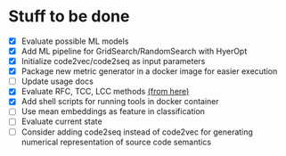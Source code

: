 # Stuff to be done

- [x] Evaluate possible ML models
- [x] Add ML pipeline for GridSearch/RandomSearch with HyerOpt
- [x] Initialize code2vec/code2seq as input parameters 
- [x] Package new metric generator in a docker image for easier execution
- [ ] Update usage docs
- [x] Evaluate RFC, TCC, LCC methods [(from here)](https://github.com/mauricioaniche/ck)
- [x] Add shell scripts for running tools in docker container
- [ ] Use mean embeddings as feature in classification
- [ ] Evaluate current state
- [ ] Consider adding code2seq instead of code2vec for generating numerical representation of source code semantics